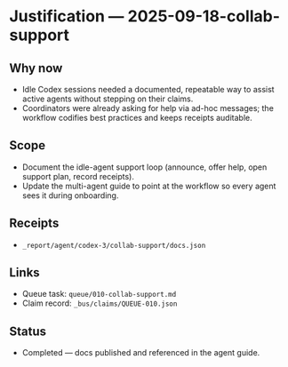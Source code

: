 # Justification — 2025-09-18-collab-support

## Why now
- Idle Codex sessions needed a documented, repeatable way to assist active agents without stepping on their claims.
- Coordinators were already asking for help via ad-hoc messages; the workflow codifies best practices and keeps receipts auditable.

## Scope
- Document the idle-agent support loop (announce, offer help, open support plan, record receipts).
- Update the multi-agent guide to point at the workflow so every agent sees it during onboarding.

## Receipts
- `_report/agent/codex-3/collab-support/docs.json`

## Links
- Queue task: `queue/010-collab-support.md`
- Claim record: `_bus/claims/QUEUE-010.json`

## Status
- Completed — docs published and referenced in the agent guide.
